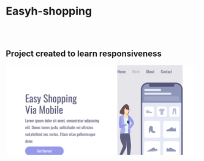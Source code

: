 <h1> Easyh-shopping</h1>
<br>
<br>
<h2>Project created to learn responsiveness</h2>

<img src="https://github.com/Matheussansalone/Easy-Shopping/blob/master/Captura%20de%20tela%202024-11-21%20162950.png?raw=true">
